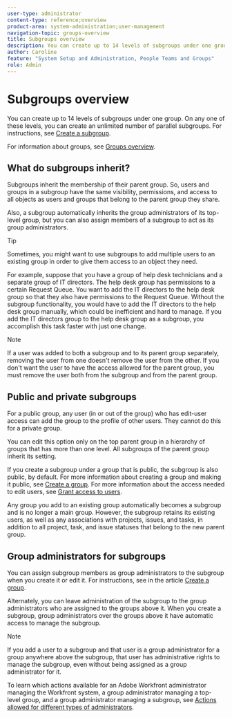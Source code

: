 ```yaml
---
user-type: administrator
content-type: reference;overview
product-area: system-administration;user-management
navigation-topic: groups-overview
title: Subgroups overview
description: You can create up to 14 levels of subgroups under one group. On any one of these levels, you can create an unlimited number of parallel subgroups.
author: Caroline
feature: "System Setup and Administration, People Teams and Groups"
role: Admin
---
```


# Subgroups overview

You can create up to 14 levels of subgroups under one group. On any one of these levels, you can create an unlimited number of parallel subgroups. For instructions, see [Create a subgroup](../../../administration-and-setup/manage-groups/create-and-manage-subgroups/create-a-subgroup.md).

For information about groups, see [Groups overview](../../../administration-and-setup/manage-groups/groups-overview/groups.md).

## What do subgroups inherit?

Subgroups inherit the membership of their parent group. So, users and groups in a subgroup have the same visibility, permissions, and access to all objects as users and groups that belong to the parent group they share.

Also, a subgroup automatically inherits the group administrators of its top-level group, but you can also assign members of a subgroup to act as its group administrators.

>[!TIP]
>
>Sometimes, you might want to use subgroups to add multiple users to an existing group in order to give them access to an object they need.
>
>For example, suppose that you have a group of help desk technicians and a separate group of IT directors. The help desk group has permissions to a certain Request Queue. You want to add the IT directors to the help desk group so that they also have permissions to the Request Queue. Without the subgroup functionality, you would have to add the IT directors to the help desk group manually, which could be inefficient and hard to manage. If you add the IT directors group to the help desk group as a subgroup, you accomplish this task faster with just one change.

>[!NOTE]
>
>If a user was added to both a subgroup and to its parent group separately, removing the user from one doesn't remove the user from the other. If you don't want the user to have the access allowed for the parent group, you must remove the user both from the subgroup and from the parent group.

## Public and private subgroups

For a public group, any user (in or out of the group) who has edit-user access can add the group to the profile of other users. They cannot do this for a private group.

You can edit this option only on the top parent group in a hierarchy of groups that has more than one level. All subgroups of the parent group inherit its setting.

If you create a subgroup under a group that is public, the subgroup is also public, by default. For more information about creating a group and making it public, see [Create a group](../../../administration-and-setup/manage-groups/create-and-manage-groups/create-a-group.md). For more information about the access needed to edit users, see [Grant access to users](../../../administration-and-setup/add-users/configure-and-grant-access/grant-access-other-users.md).

Any group you add to an existing group automatically becomes a subgroup and is no longer a main group. However, the subgroup retains its existing users, as well as any associations with projects, issues, and tasks, in addition to all project, task, and issue statuses that belong to the new parent group.

## Group administrators for subgroups

<!--
Group Admins of a subgroup can't manage statuses or project preferences of the subgroup YET (Sprint 22/Oct 28, 2020)</p>
-->

You can assign subgroup members as group administrators to the subgroup when you create it or edit it. For instructions, see [](../../../administration-and-setup/manage-groups/create-and-manage-groups/create-a-group.md#create) in the article [Create a group](../../../administration-and-setup/manage-groups/create-and-manage-groups/create-a-group.md).

Alternately, you can leave administration of the subgroup to the group administrators who are assigned to the groups above it. When you create a subgroup, group administrators over the groups above it have automatic access to manage the subgroup.

>[!NOTE]
>
>If you add a user to a subgroup and that user is a group administrator for a group anywhere above the subgroup, that user has administrative rights to manage the subgroup, even without being assigned as a group administrator for it.

To learn which actions available for an Adobe Workfront administrator managing the Workfront system, a group administrator managing a top-level group, and a group administrator managing a subgroup, see [Actions allowed for different types of administrators](../../../administration-and-setup/manage-groups/group-roles/group-actions-allowed-different-types-admins.md).
